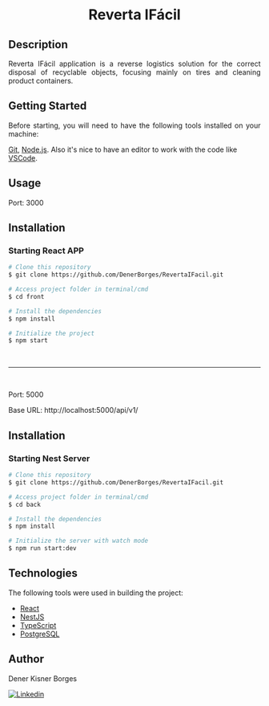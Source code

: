 <h1 align="center"> Reverta IFácil </h1>

## Description

<p align="justify">
Reverta IFácil application is a reverse logistics solution for the correct disposal of recyclable objects, focusing mainly on tires and cleaning product containers.
</p>

## Getting Started

<p align="justify">
Before starting, you will need to have the following tools installed on your machine:

[Git](https://git-scm.com), [Node.js](https://nodejs.org/en/).
Also it's nice to have an editor to work with the code like [VSCode](https://code.visualstudio.com/).

</p>

## Usage

<p align="justify">
Port: 3000

## Installation

### Starting React APP

```bash
# Clone this repository
$ git clone https://github.com/DenerBorges/RevertaIFacil.git

# Access project folder in terminal/cmd
$ cd front

# Install the dependencies
$ npm install

# Initialize the project
$ npm start
```

<br /><hr><br />

<p align="justify">
Port: 5000

Base URL: http://localhost:5000/api/v1/

## Installation

### Starting Nest Server

```bash
# Clone this repository
$ git clone https://github.com/DenerBorges/RevertaIFacil.git

# Access project folder in terminal/cmd
$ cd back

# Install the dependencies
$ npm install

# Initialize the server with watch mode
$ npm run start:dev
```

## Technologies

<p>
The following tools were used in building the project:
</p>

- [React](https://react.dev/)
- [NestJS](https://nestjs.com)
- [TypeScript](https://www.typescriptlang.org)
- [PostgreSQL](https://www.postgresql.org)

## Author

<p align="justify">
Dener Kisner Borges
</p>

[![Linkedin](https://img.shields.io/badge/LinkedIn-0077B5?style=for-the-badge&logo=linkedin&logoColor=white)](https://www.linkedin.com/in/dener-borges-5836ab219)

